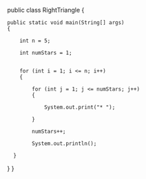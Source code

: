 public class RightTriangle
{

    public static void main(String[] args) 
    {

        int n = 5; 

        int numStars = 1; 
 

        for (int i = 1; i <= n; i++) 
        {

            for (int j = 1; j <= numStars; j++) 
            { 

                System.out.print("* ");

            }

            numStars++; 

            System.out.println(); 

      }

   }
}
